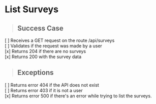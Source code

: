 # List Surveys

> ## Success Case

[ ] Receives a GET request on the route /api/surveys  
[ ] Validates if the request was made by a user  
[x] Returns 204 if there are no surveys  
[x] Returns 200 with the survey data  

> ## Exceptions

[ ] Returns error 404 if the API does not exist  
[ ] Returns error 403 if it is not a user  
[x] Returns error 500 if there's an error while trying to list the surveys.  